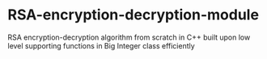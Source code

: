 # RSA-encryption-decryption-module
RSA encryption-decryption algorithm from scratch in C++ built upon low level supporting functions  in Big Integer class efficiently
